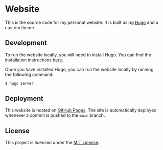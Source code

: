 # Website

This is the source code for my personal website. It is built using [Hugo](https://gohugo.io/) and a custom theme.


## Development

To run the website locally, you will need to install Hugo. You can find the installation instructions [here](https://gohugo.io/getting-started/installing/).

Once you have installed Hugo, you can run the website locally by running the following command:

```bash
$ hugo server
```


## Deployment

This website is hosted on [GitHub Pages](https://pages.github.com/). The site is automatically deployed whenever a commit is pushed to the `main` branch.


## License

This project is licensed under the [MIT License](LICENSE).
